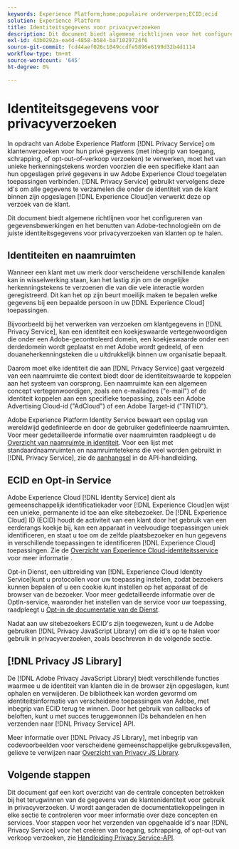 ```yaml
---
keywords: Experience Platform;home;populaire onderwerpen;ECID;ecid
solution: Experience Platform
title: Identiteitsgegevens voor privacyverzoeken
description: Dit document biedt algemene richtlijnen voor het configureren van gegevensbewerkingen en het benutten van Adobe-technologieën om de juiste identiteitsgegevens voor privacyverzoeken van klanten op te halen.
exl-id: 43b0292a-ea4d-4858-b584-ba71029724f6
source-git-commit: fcd44aef026c1049ccdfe5896e6199d32b4d1114
workflow-type: tm+mt
source-wordcount: '645'
ht-degree: 0%

---
```


# Identiteitsgegevens voor privacyverzoeken

In opdracht van Adobe Experience Platform [!DNL Privacy Service] om klantenverzoeken voor hun privé gegevens (met inbegrip van toegang, schrapping, of opt-out-of-verkoop verzoeken) te verwerken, moet het van unieke herkenningstekens worden voorzien die een specifieke klant aan hun opgeslagen privé gegevens in uw Adobe Experience Cloud toegelaten toepassingen verbinden. [!DNL Privacy Service] gebruikt vervolgens deze id&#39;s om alle gegevens te verzamelen die onder de identiteit van de klant binnen zijn opgeslagen [!DNL Experience Cloud]en verwerkt deze op verzoek van de klant.

Dit document biedt algemene richtlijnen voor het configureren van gegevensbewerkingen en het benutten van Adobe-technologieën om de juiste identiteitsgegevens voor privacyverzoeken van klanten op te halen.

## Identiteiten en naamruimten

Wanneer een klant met uw merk door verscheidene verschillende kanalen kan in wisselwerking staan, kan het lastig zijn om de ongelijke herkenningstekens te verzoenen die van die vele interactie worden geregistreerd. Dit kan het op zijn beurt moeilijk maken te bepalen welke gegevens bij een bepaalde persoon in uw [!DNL Experience Cloud] toepassingen.

Bijvoorbeeld bij het verwerken van verzoeken om klantgegevens in [!DNL Privacy Service], kan een identiteit een koekjeswaarde vertegenwoordigen die onder een Adobe-gecontroleerd domein, een koekjeswaarde onder een derdedomein wordt geplaatst en met Adobe wordt gedeeld, of een douaneherkenningsteken die u uitdrukkelijk binnen uw organisatie bepaalt.

Daarom moet elke identiteit die aan [!DNL Privacy Service] gaat vergezeld van een naamruimte die context biedt door de identiteitswaarde te koppelen aan het systeem van oorsprong. Een naamruimte kan een algemeen concept vertegenwoordigen, zoals een e-mailadres (&quot;e-mail&quot;) of de identiteit koppelen aan een specifieke toepassing, zoals een Adobe Advertising Cloud-id (&quot;AdCloud&quot;) of een Adobe Target-id (&quot;TNTID&quot;).

Adobe Experience Platform Identity Service bewaart een opslag van wereldwijd gedefinieerde en door de gebruiker gedefinieerde naamruimten. Voor meer gedetailleerde informatie over naamruimten raadpleegt u de [Overzicht van naamruimte in identiteit](../identity-service/namespaces.md). Voor een lijst met standaardnaamruimten en naamruimtetekens die veel worden gebruikt in [!DNL Privacy Service], zie de [aanhangsel](api/appendix.md) in de API-handleiding.

## ECID en Opt-in Service

Adobe Experience Cloud [!DNL Identity Service] dient als gemeenschappelijk identificatiekader voor [!DNL Experience Cloud]en wijst een unieke, permanente id toe aan elke sitebezoeker. De [!DNL Experience Cloud] ID (ECID) houdt de activiteit van een klant door het gebruik van een eerderangs koekje bij, kan een apparaat in veelvoudige toepassingen uniek identificeren, en staat u toe om de zelfde plaatsbezoeker en hun gegevens in verschillende toepassingen te identificeren [!DNL Experience Cloud] toepassingen. Zie de [Overzicht van Experience Cloud-identiteitsservice](https://experienceleague.adobe.com/docs/id-service/using/intro/overview.html) voor meer informatie .

Opt-in Dienst, een uitbreiding van [!DNL Experience Cloud Identity Service]kunt u protocollen voor uw toepassing instellen, zodat bezoekers kunnen bepalen of u een cookie kunt instellen op het apparaat of de browser van de bezoeker. Voor meer gedetailleerde informatie over de OptIn-service, waaronder het instellen van de service voor uw toepassing, raadpleegt u [Opt-in de documentatie van de Dienst](https://experienceleague.adobe.com/docs/id-service/using/implementation/opt-in-service/optin-overview.html).

Nadat aan uw sitebezoekers ECID&#39;s zijn toegewezen, kunt u de Adobe gebruiken [!DNL Privacy JavaScript Library] om die id&#39;s op te halen voor gebruik in privacyverzoeken, zoals beschreven in de volgende sectie.

## [!DNL Privacy JS Library]

De [!DNL Adobe Privacy JavaScript Library] biedt verschillende functies waarmee u de identiteit van klanten die in de browser zijn opgeslagen, kunt ophalen en verwijderen. De bibliotheek kan worden gevormd om identiteitsinformatie van verscheidene toepassingen van Adobe, met inbegrip van ECID terug te winnen. Door het gebruik van callbacks of beloften, kunt u met succes teruggewonnen IDs behandelen en hen verzenden naar [!DNL Privacy Service] API.

Meer informatie over [!DNL Privacy JS Library], met inbegrip van codevoorbeelden voor verscheidene gemeenschappelijke gebruiksgevallen, gelieve te verwijzen naar [Overzicht van Privacy JS Library](js-library.md).

## Volgende stappen

Dit document gaf een kort overzicht van de centrale concepten betrokken bij het terugwinnen van de gegevens van de klantenidentiteit voor gebruik in privacyverzoeken. U wordt aangeraden de documentatiekoppelingen in elke sectie te controleren voor meer informatie over deze concepten en services. Voor stappen voor het verzenden van opgehaalde id&#39;s naar [!DNL Privacy Service] voor het creëren van toegang, schrapping, of opt-out van verkoop verzoeken, zie [Handleiding Privacy Service-API](api/overview.md).
